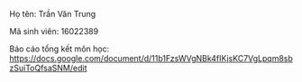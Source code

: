 ﻿Họ tên: Trần Văn Trung

Mã sinh viên: 16022389

Báo cáo tổng kết môn học: 
https://docs.google.com/document/d/11b1FzsWVgNBk4fIKjsKC7VgLpqm8sbzSuiToQfsaSNM/edit

